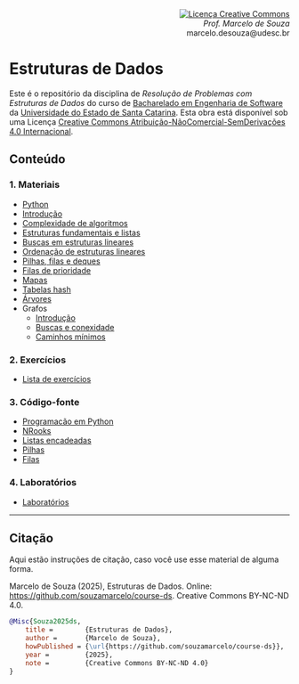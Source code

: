<div align="right" style="text-align:right"><a rel="license" href="http://creativecommons.org/licenses/by-nc-nd/4.0/"><img alt="Licença Creative Commons" style="border-width:0" src="https://i.creativecommons.org/l/by-nc-nd/4.0/88x31.png" /></a><br><i>Prof. Marcelo de Souza</i><br>marcelo.desouza@udesc.br</div>

# Estruturas de Dados

Este é o repositório da disciplina de *Resolução de Problemas com Estruturas de Dados* do curso de [Bacharelado em Engenharia de Software](https://www.udesc.br/ceavi/engenhariadesoftware) da [Universidade do Estado de Santa Catarina](https://www.udesc.br/ceavi). Esta obra está disponível sob uma Licença <a rel="license" href="http://creativecommons.org/licenses/by-nc-nd/4.0/">Creative Commons Atribuição-NãoComercial-SemDerivações 4.0 Internacional</a>.

## Conteúdo

### 1. Materiais

+ [Python](./1-materiais/0-python.pdf)
+ [Introdução](./1-materiais/1-introducao.pdf)
+ [Complexidade de algoritmos](./1-materiais/2-complexidade-algoritmos.pdf)
+ [Estruturas fundamentais e listas](./1-materiais/3-estruturas-fundamentais-listas.pdf)
+ [Buscas em estruturas lineares](./1-materiais/4-busca.pdf)
+ [Ordenação de estruturas lineares](./1-materiais/5-ordenacao.pdf)
+ [Pilhas, filas e deques](./1-materiais/6-pilhas-filas-deques.pdf)
+ [Filas de prioridade](./1-materiais/8-filas-prioridade.pdf)
+ [Mapas](./1-materiais/9-mapas.pdf)
+ [Tabelas hash](./1-materiais/10-tabelas-hash.pdf)
+ [Árvores](./1-materiais/11-arvores.pdf)
+ Grafos
    + [Introdução](./1-materiais/12a-grafos-introducao.pdf)
    + [Buscas e conexidade](./1-materiais/12b-grafos-buscas-conexidade.pdf)
    + [Caminhos mínimos](./1-materiais/12c-grafos-caminhos-minimos.pdf)

### 2. Exercícios

+ [Lista de exercícios](./2-exercicios/lista-exercicios.pdf)

### 3. Código-fonte

+ [Programacão em Python](./3-src/intro-python)
+ [NRooks](./3-src/nrooks)
+ [Listas encadeadas](https://colab.research.google.com/github/souzamarcelo/course-ds/blob/main/3-src/notebooks/linked-lists.ipynb)
+ [Pilhas](https://colab.research.google.com/github/souzamarcelo/course-ds/blob/main/3-src/notebooks/stacks.ipynb)
+ [Filas](https://colab.research.google.com/github/souzamarcelo/course-ds/blob/main/3-src/notebooks/queues.ipynb)

### 4. Laboratórios

+ [Laboratórios](./4-labs/labs.pdf)

***

## Citação

Aqui estão instruções de citação, caso você use esse material de alguma forma.

Marcelo de Souza (2025), Estruturas de Dados. Online: https://github.com/souzamarcelo/course-ds. Creative Commons BY-NC-ND 4.0.

```bibtex
@Misc{Souza2025ds,
    title =        {Estruturas de Dados},
    author =       {Marcelo de Souza}, 
    howPublished = {\url{https://github.com/souzamarcelo/course-ds}}, 
    year =         {2025},
    note =         {Creative Commons BY-NC-ND 4.0}
}
```
